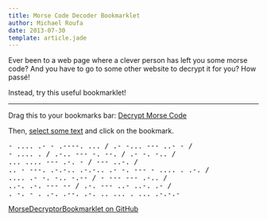 ```yaml
---
title: Morse Code Decoder Bookmarklet
author: Michael Roufa
date: 2013-07-30
template: article.jade
---
```


Ever been to a web page where a clever person has left you some morse code? And you have to go to some other website to decrypt it for you? How pass&eacute;! 

Instead, try this useful bookmarklet!

---

<script type="text/javascript">// <![CDATA[
function selectText(containerid) {
        if (document.selection) {
            var range = document.body.createTextRange();
            range.moveToElementText(document.getElementById(containerid));
            range.select();
        } else if (window.getSelection) {
            var range = document.createRange();
            range.selectNode(document.getElementById(containerid));
            window.getSelection().addRange(range);
        }
    }
// ]]></script>

Drag this to your bookmarks bar: <a href="javascript:(function(){var DIT='.';var DAH='-';var dits=['.','&middot;'];var dahs=['_','-','=','&ndash;'];var charCodes=new Array(36);charCodes['.-']='A';charCodes['-...']='B';charCodes['-.-.']='C';charCodes['-..']='D';charCodes['.']='E';charCodes['..-.']='F';charCodes['--.']='G';charCodes['....']='H';charCodes['..']='I';charCodes['.---']='J';charCodes['-.-']='K';charCodes['.-..']='L';charCodes['--']='M';charCodes['-.']='N';charCodes['---']='O';charCodes['.--.']='P';charCodes['--.-']='Q';charCodes['.-.']='R';charCodes['...']='S';charCodes['-']='T';charCodes['..-']='U';charCodes['...-']='V';charCodes['.--']='W';charCodes['-..-']='X';charCodes['-.--']='Y';charCodes['--..']='Z';charCodes['.----']='1';charCodes['..---']='2';charCodes['...--']='3';charCodes['....-']='4';charCodes['.....']='5';charCodes['-....']='6';charCodes['--...']='7';charCodes['---..']='8';charCodes['----.']='9';charCodes['-----']='0';charCodes['.-.-.-']='.';charCodes['--..--']=',';charCodes['..--..']='?';charCodes['-....-']='-';charCodes['-...-']='=';charCodes['---...']=':';charCodes['-.-.-.']=';';charCodes['-.--.']='(';charCodes['-.--.-']=')';charCodes['-..-.']='/';charCodes['.-..-.']='\'\'';charCodes['...-..-']='$';charCodes['.----.']='\'';charCodes['.-.-..']='\n';charCodes['..--.-']='_';charCodes['.--.-.']='@';charCodes['---.']='!';charCodes['-.-.--']='!';charCodes['.-.-.']='+';charCodes['.-...']='~';charCodes['...-.-']='#';charCodes['. ...']='&amp;';charCodes['-..-.']='/';var decrypt=function(){var txt=clean(getSelectionText());var decrypted='';var i=0;var curSeq='';var phrase='';while(i&lt;txt.length){var curChar=txt[i];if(curChar===DIT||curChar===DAH){curSeq+=curChar;}else{if(charCodes[curSeq])phrase+=charCodes[curSeq];else if(phrase.length&amp;&amp;phrase[phrase.length-1]!==' ')phrase+=' ';curSeq='';}i++;}if(charCodes[curSeq])phrase+=charCodes[curSeq];alert(phrase);};var clean=function(txt){var output=txt;var reDits=new RegExp('[\\'+dits.join('\\')+']','g');var reDahs=new RegExp('[\\'+dahs.join('\\')+']','g');var reNada=new RegExp('[^\\'+dits.join('\\')+dahs.join('\\')+']','g');output=output.replace(/^\s*/,'').replace(/\s*$/,'');output=output.replace(reDits,DIT);output=output.replace(reDahs,DAH);output=output.replace(reNada,' ');return output;};var getSelectionText=function(){var text='';if(typeof window.getSelection!='undefined'){var sel=window.getSelection();if(sel.rangeCount){var container=document.createElement('div');for(var i=0,len=sel.rangeCount;i&lt;len;++i){container.appendChild(sel.getRangeAt(i).cloneContents());}text=container.innerText;}}else if(typeof document.selection!='undefined'){if(document.selection.type=='Text'){text=document.selection.createRange().text;}}return text;};decrypt();})();">Decrypt Morse Code</a>

Then, <a href="javascript:void(0)" onclick="(function(){selectText('sample');})()">select some text</a> and click on the bookmark.

<pre id="sample">
- .... .- - .----. ... / .- -... --- ..- - /
- .... . / .-.. --- -. --. / .- -. -.. /
... .... --- .-. - / --- ..-. /
.. - ---. .-.-.. .-.-.. .- -. --- - .... . .-. /
.... .- -. -.. -.-- / - --- --- .-.. /
..-. .-. --- -- / .-. --- ..- ..-. .- /
. -. - . .-. .--. .-. .. ... . ... .-.-.-
</pre>

[MorseDecryptorBookmarklet on GitHub](https://github.com/roufamatic/MorseDecryptorBookmarklet)

